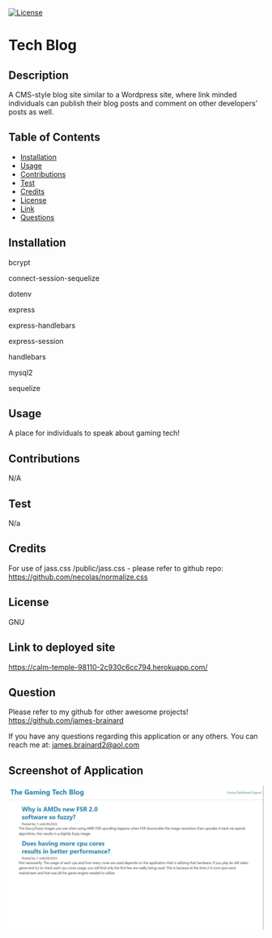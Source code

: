 
  [![License](https://img.shields.io/badge/License-GNU-blue)](https://www.gnu.org/licenses/gpl-3.0)
  # Tech Blog

  ## Description
  A CMS-style blog site similar to a Wordpress site, where link minded individuals can publish their blog posts and comment on other developers’ posts as well.

  ## Table of Contents
  * [Installation](#install)
  * [Usage](#usage)
  * [Contributions](#contribute)
  * [Test](#test)
  * [Credits](#credits)
  * [License](#license)
  * [Link](#link)
  * [Questions](#question)
  
  ## Installation
  bcrypt 
  
  connect-session-sequelize
  
  dotenv  
  
  express
  
  express-handlebars
  
  express-session
  
  handlebars
  
  mysql2
  
  sequelize

  ## Usage 
  A place for individuals to speak about gaming tech!

  ## Contributions
  N/A

  ## Test
  N/a

  ## Credits
  For use of jass.css /public/jass.css - please refer to github repo: https://github.com/necolas/normalize.css

  ## License
  GNU

  ## Link to deployed site
  https://calm-temple-98110-2c930c6cc794.herokuapp.com/

  ## Question
  Please refer to my github for other awesome projects! https://github.com/james-brainard

  If you have any questions regarding this application or any others. You can reach me at: james.brainard2@aol.com

  ## Screenshot of Application
  ![Application Screenshot](tech-blog-screenshot.JPG)